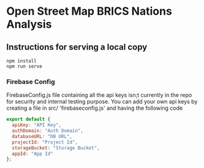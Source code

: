 # Open Street Map BRICS Nations Analysis

## Instructions for serving a local copy
```
npm install
npm run serve
```
### Firebase Config

  FirebaseConfig.js file containing all the api keys isn;t currently in the repo for security and internal testing purpose.
  You can add your own api keys by creating a file in src/ 'firebaseconfig.js' and having the following code

  ```js
  export default {
    apiKey: "API Key",
    authDomain: "Auth Domain",
    databaseURL: "DB URL",
    projectId: "Project Id",
    storageBucket: "Storage Bucket",
    appId: "App Id"
};
  ```
